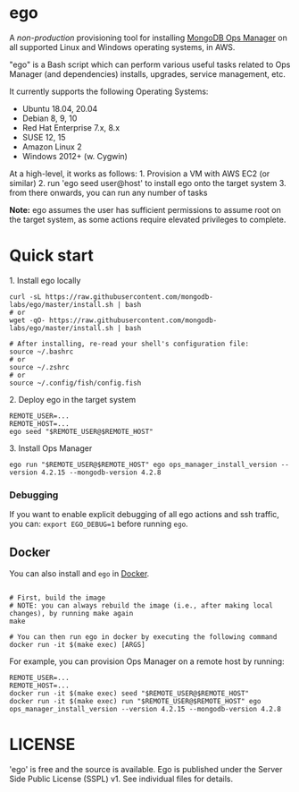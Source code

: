 # ego

A *non-production* provisioning tool for installing [MongoDB Ops Manager](https://www.mongodb.com/products/ops-manager) on all supported Linux and Windows operating systems, in AWS.

"ego" is a Bash script which can perform various useful tasks related to Ops Manager (and dependencies)
installs, upgrades, service management, etc.

It currently supports the following Operating Systems:
- Ubuntu 18.04, 20.04
- Debian 8, 9, 10
- Red Hat Enterprise 7.x, 8.x
- SUSE 12, 15
- Amazon Linux 2
- Windows 2012+ (w. Cygwin)

At a high-level, it works as follows:
1\. Provision a VM with AWS EC2 (or similar)
2\. run 'ego seed user@host' to install ego onto the target system
3\. from there onwards, you can run any number of tasks

**Note:** ego assumes the user has sufficient permissions to assume root on the target system,
as some actions require elevated privileges to complete.


# Quick start

1\. Install ego locally

```shell
curl -sL https://raw.githubusercontent.com/mongodb-labs/ego/master/install.sh | bash
# or
wget -qO- https://raw.githubusercontent.com/mongodb-labs/ego/master/install.sh | bash

# After installing, re-read your shell's configuration file:
source ~/.bashrc
# or
source ~/.zshrc
# or
source ~/.config/fish/config.fish
```

2\. Deploy ego in the target system

```shell
REMOTE_USER=...
REMOTE_HOST=...
ego seed "$REMOTE_USER@$REMOTE_HOST"
```

3\. Install Ops Manager

```shell
ego run "$REMOTE_USER@$REMOTE_HOST" ego ops_manager_install_version --version 4.2.15 --mongodb-version 4.2.8
```


### Debugging

If you want to enable explicit debugging of all ego actions and ssh traffic, 
you can: `export EGO_DEBUG=1` before running `ego`.


## Docker

You can also install and `ego` in [Docker](https://docs.docker.com/get-docker/).

```shell

# First, build the image
# NOTE: you can always rebuild the image (i.e., after making local changes), by running make again
make

# You can then run ego in docker by executing the following command
docker run -it $(make exec) [ARGS]
```

For example, you can provision Ops Manager on a remote host by running:
```shell
REMOTE_USER=...
REMOTE_HOST=...
docker run -it $(make exec) seed "$REMOTE_USER@$REMOTE_HOST"
docker run -it $(make exec) run "$REMOTE_USER@$REMOTE_HOST" ego ops_manager_install_version --version 4.2.15 --mongodb-version 4.2.8
```


# LICENSE

'ego' is free and the source is available. Ego is published
under the Server Side Public License (SSPL) v1. See individual files for
details.
